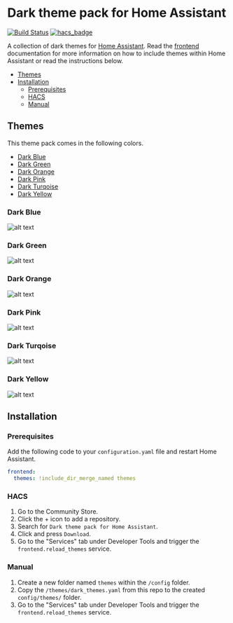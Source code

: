 # Dark theme pack for Home Assistant

[![Build Status](https://travis-ci.com/awolkers/home-assistant-themes.svg?branch=master)](https://travis-ci.com/awolkers/home-assistant-themes)
[![hacs_badge](https://img.shields.io/badge/HACS-Default-41BDF5.svg)](https://github.com/hacs/integration)

A collection of dark themes for [Home Assistant](https://www.home-assistant.io/). Read the
[frontend](https://www.home-assistant.io/components/frontend/) documentation for more information on how to include
themes within Home Assistant or read the instructions below.

- [Themes](#themes)
- [Installation](#installation)
  - [Prerequisites](#prerequisites)
  - [HACS](#hacs)
  - [Manual](#manual)

## Themes

This theme pack comes in the following colors.

- [Dark Blue](#dark-blue)
- [Dark Green](#dark-green)
- [Dark Orange](#dark-orange)
- [Dark Pink](#dark-pink)
- [Dark Turqoise](#dark-turqoise)
- [Dark Yellow](#dark-yellow)

### Dark Blue

![alt text](https://raw.githubusercontent.com/awolkers/home-assistant-themes/master/docs/dark_blue.png)

### Dark Green

![alt text](https://raw.githubusercontent.com/awolkers/home-assistant-themes/master/docs/dark_green.png)

### Dark Orange

![alt text](https://raw.githubusercontent.com/awolkers/home-assistant-themes/master/docs/dark_orange.png)

### Dark Pink

![alt text](https://raw.githubusercontent.com/awolkers/home-assistant-themes/master/docs/dark_pink.png)

### Dark Turqoise

![alt text](https://raw.githubusercontent.com/awolkers/home-assistant-themes/master/docs/dark_turqoise.png)

### Dark Yellow

![alt text](https://raw.githubusercontent.com/awolkers/home-assistant-themes/master/docs/dark_yellow.png)

## Installation

### Prerequisites

Add the following code to your `configuration.yaml` file and restart Home Assistant.

```yaml
frontend:
  themes: !include_dir_merge_named themes
```

### HACS

1. Go to the Community Store.
2. Click the + icon to add a repository.
3. Search for `Dark theme pack for Home Assistant`.
4. Click and press `Download`.
5. Go to the "Services" tab under Developer Tools and trigger the `frontend.reload_themes` service.

### Manual

1. Create a new folder named `themes` within the `/config` folder.
2. Copy the `/themes/dark_themes.yaml` from this repo to the created `config/themes/` folder.
3. Go to the "Services" tab under Developer Tools and trigger the `frontend.reload_themes` service.
